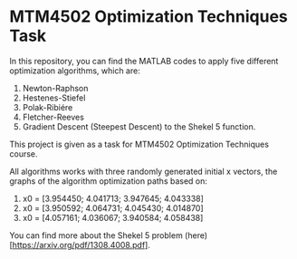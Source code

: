 # MTM4502 Optimization Techniques Task
In this repository, you can find the MATLAB codes to apply five different optimization algorithms, which are:
1) Newton-Raphson
2) Hestenes-Stiefel
3) Polak-Ribiére
4) Fletcher-Reeves
5) Gradient Descent (Steepest Descent)
to the Shekel 5 function.

This project is given as a task for MTM4502 Optimization Techniques course.

All algorithms works with three randomly generated initial x vectors, the graphs of the algorithm optimization paths based on:
1) x0 = [3.954450; 4.041713; 3.947645; 4.043338]
2) x0 = [3.950592; 4.064731; 4.045430; 4.014870]
3) x0 = [4.057161; 4.036067; 3.940584; 4.058438]

You can find more about the Shekel 5 problem (here)[https://arxiv.org/pdf/1308.4008.pdf].

